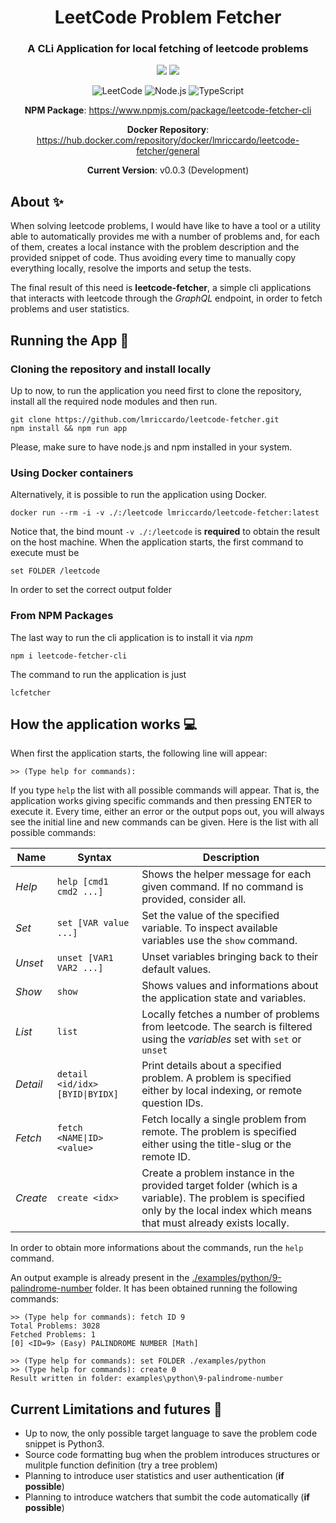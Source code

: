 <h1 align="center">LeetCode Problem Fetcher</h1>
<div align="center">

### A CLi Application for local fetching of leetcode problems

<img src="https://img.shields.io/badge/License-MIT-green.svg"/>
<img src="https://img.shields.io/npm/v/npm.svg?logo=nodedotjs"/>

![LeetCode](https://img.shields.io/badge/LeetCode-000000?style=for-the-badge&logo=LeetCode&logoColor=#d16c06)
![Node.js](https://img.shields.io/badge/Node.js-%2320232a?style=for-the-badge&logo=node.js&logoColor=43853D)
![TypeScript](https://img.shields.io/badge/typetscript-%2320232a.svg?style=for-the-badge&logo=typescript&logoColor=%fff)

<p><strong>NPM Package</strong>: <a href="https://www.npmjs.com/package/leetcode-fetcher-cli">https://www.npmjs.com/package/leetcode-fetcher-cli</a></p>
<p><strong>Docker Repository</strong>: <a href="https://hub.docker.com/repository/docker/lmriccardo/leetcode-fetcher/general">https://hub.docker.com/repository/docker/lmriccardo/leetcode-fetcher/general</a></p>

<p><strong>Current Version</strong>: v0.0.3 (Development)</p>

</div>

## About ✨

When solving leetcode problems, I would have like to have a tool or a utility able to automatically provides me with a number of problems and, for each of them, creates a local instance with the problem description and the provided snippet of code. Thus avoiding every time to manually copy everything locally, resolve the imports and setup the tests.

The final result of this need is **leetcode-fetcher**, a simple cli applications that interacts with leetcode through the *GraphQL* endpoint, in order to fetch problems and user statistics.

## Running the App 🚀

### Cloning the repository and install locally

Up to now, to run the application you need first to clone the repository, install all the required node modules and then run. 

```
git clone https://github.com/lmriccardo/leetcode-fetcher.git
npm install && npm run app
```

Please, make sure to have node.js and npm installed in your system.

### Using Docker containers

Alternatively, it is possible to run the application using Docker.

```
docker run --rm -i -v ./:/leetcode lmriccardo/leetcode-fetcher:latest
```

Notice that, the bind mount `-v ./:/leetcode` is **required** to obtain the result on the host machine. When the application starts, the first command to execute must be

```
set FOLDER /leetcode
```

In order to set the correct output folder

### From NPM Packages

The last way to run the cli application is to install it via *npm*

```
npm i leetcode-fetcher-cli
```

The command to run the application is just 

```
lcfetcher
```

## How the application works 💻

When first the application starts, the following line will appear:

```
>> (Type help for commands): 
```

If you type `help` the list with all possible commands will appear. That is, the application works giving specific commands and then pressing ENTER to execute it. Every time, either an error or the output pops out, you will always see the initial line and new commands can be given. Here is the list with all possible commands:

| **Name**         | **Syntax**                      | **Description**                                                                                                                                                               |
|------------------|---------------------------------|-------------------------------------------------------------------------------------------------------------------------------------------------------------------------------|
| _Help_   | `help [cmd1 cmd2 ...]`          | Shows the helper message for each given command. If no command is provided, consider all.                                                                                     |
| _Set_    | `set [VAR value ...]`           | Set the value of the specified variable. To inspect available variables use the `show` command.                                                                               |
| _Unset_  | `unset [VAR1 VAR2 ...]`         | Unset variables bringing back to their default values.                                                                                                                        |
| _Show_   | `show`                          | Shows values and informations about the application state and variables.                                                                                                      |
| _List_   | `list`                          | Locally fetches a number of problems from leetcode. The search is filtered using the _variables_ set with `set` or `unset`                                                    |
| _Detail_	 | `detail <id/idx> [BYID\|BYIDX]` | Print details about a specified problem. A problem is specified either by local indexing, or remote question IDs.                                                             |
| _Fetch_  | `fetch <NAME\|ID> <value>`      | Fetch locally a single problem from remote. The problem is specified either using the title-slug or the remote ID.                                                            |
| _Create_ | `create <idx>`                  | Create a problem instance in the provided target folder (which is a variable). The problem is specified only by the local index which means that must already exists locally. |

In order to obtain more informations about the commands, run the `help` command.

An output example is already present in the <a href="./examples/python/9-palindrome-number">./examples/python/9-palindrome-number</a> folder. It has been obtained running the following commands:

```
>> (Type help for commands): fetch ID 9
Total Problems: 3028
Fetched Problems: 1
[0] <ID=9> (Easy) PALINDROME NUMBER [Math]

>> (Type help for commands): set FOLDER ./examples/python
>> (Type help for commands): create 0
Result written in folder: examples\python\9-palindrome-number
```

## Current Limitations and futures 🚧

- Up to now, the only possible target language to save the problem code snippet is Python3. 
- Source code formatting bug when the problem introduces structures or mulitple function definition (try a tree problem)
- Planning to introduce user statistics and user authentication (**if possible**)
- Planning to introduce watchers that sumbit the code automatically (**if possible**)